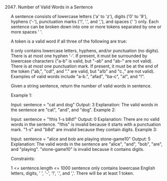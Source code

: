 2047. Number of Valid Words in a Sentence

A sentence consists of lowercase letters ('a' to 'z'), digits ('0' to '9'), hyphens ('-'), punctuation marks ('!', '.', and ','), and spaces (' ') only. Each sentence can be broken down into one or more tokens separated by one or more spaces ' '.

A token is a valid word if all three of the following are true:

It only contains lowercase letters, hyphens, and/or punctuation (no digits).
There is at most one hyphen '-'. If present, it must be surrounded by lowercase characters ("a-b" is valid, but "-ab" and "ab-" are not valid).
There is at most one punctuation mark. If present, it must be at the end of the token ("ab,", "cd!", and "." are valid, but "a!b" and "c.," are not valid).
Examples of valid words include "a-b.", "afad", "ba-c", "a!", and "!".

Given a string sentence, return the number of valid words in sentence.

 

Example 1:

Input: sentence = "cat and  dog"
Output: 3
Explanation: The valid words in the sentence are "cat", "and", and "dog".
Example 2:

Input: sentence = "!this  1-s b8d!"
Output: 0
Explanation: There are no valid words in the sentence.
"!this" is invalid because it starts with a punctuation mark.
"1-s" and "b8d" are invalid because they contain digits.
Example 3:

Input: sentence = "alice and  bob are playing stone-game10"
Output: 5
Explanation: The valid words in the sentence are "alice", "and", "bob", "are", and "playing".
"stone-game10" is invalid because it contains digits.
 

Constraints:

1 <= sentence.length <= 1000
sentence only contains lowercase English letters, digits, ' ', '-', '!', '.', and ','.
There will be at least 1 token.